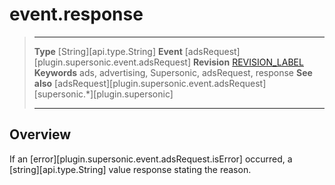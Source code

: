# event.response

> --------------------- ------------------------------------------------------------------------------------------
> __Type__              [String][api.type.String]
> __Event__             [adsRequest][plugin.supersonic.event.adsRequest]
> __Revision__          [REVISION_LABEL](REVISION_URL)
> __Keywords__          ads, advertising, Supersonic, adsRequest, response
> __See also__			[adsRequest][plugin.supersonic.event.adsRequest]
>						[supersonic.*][plugin.supersonic]
> --------------------- ------------------------------------------------------------------------------------------

## Overview

If an [error][plugin.supersonic.event.adsRequest.isError] occurred, a [string][api.type.String] value response stating the reason.
